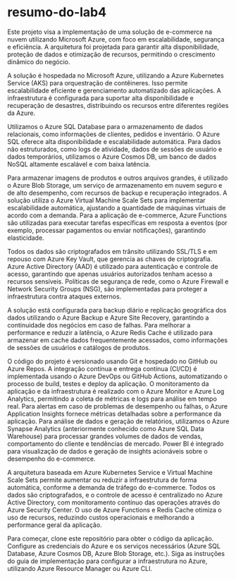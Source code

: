 # resumo-do-lab4

Este projeto visa a implementação de uma solução de e-commerce na nuvem utilizando Microsoft Azure, com foco em escalabilidade, segurança e eficiência. A arquitetura foi projetada para garantir alta disponibilidade, proteção de dados e otimização de recursos, permitindo o crescimento dinâmico do negócio.

A solução é hospedada no Microsoft Azure, utilizando a Azure Kubernetes Service (AKS) para orquestração de contêineres. Isso permite escalabilidade eficiente e gerenciamento automatizado das aplicações. A infraestrutura é configurada para suportar alta disponibilidade e recuperação de desastres, distribuindo os recursos entre diferentes regiões da Azure.

Utilizamos o Azure SQL Database para o armazenamento de dados relacionais, como informações de clientes, pedidos e inventário. O Azure SQL oferece alta disponibilidade e escalabilidade automática. Para dados não estruturados, como logs de atividade, dados de sessões de usuário e dados temporários, utilizamos o Azure Cosmos DB, um banco de dados NoSQL altamente escalável e com baixa latência.

Para armazenar imagens de produtos e outros arquivos grandes, é utilizado o Azure Blob Storage, um serviço de armazenamento em nuvem seguro e de alto desempenho, com recursos de backup e recuperação integrados. A solução utiliza o Azure Virtual Machine Scale Sets para implementar escalabilidade automática, ajustando a quantidade de máquinas virtuais de acordo com a demanda. Para a aplicação de e-commerce, Azure Functions são utilizadas para executar tarefas específicas em resposta a eventos (por exemplo, processar pagamentos ou enviar notificações), garantindo elasticidade.

Todos os dados são criptografados em trânsito utilizando SSL/TLS e em repouso com Azure Key Vault, que gerencia as chaves de criptografia. Azure Active Directory (AAD) é utilizado para autenticação e controle de acesso, garantindo que apenas usuários autorizados tenham acesso a recursos sensíveis. Políticas de segurança de rede, como o Azure Firewall e Network Security Groups (NSG), são implementadas para proteger a infraestrutura contra ataques externos.

A solução está configurada para backup diário e replicação geográfica dos dados utilizando o Azure Backup e Azure Site Recovery, garantindo a continuidade dos negócios em caso de falhas. Para melhorar a performance e reduzir a latência, o Azure Redis Cache é utilizado para armazenar em cache dados frequentemente acessados, como informações de sessões de usuários e catálogos de produtos.

O código do projeto é versionado usando Git e hospedado no GitHub ou Azure Repos. A integração contínua e entrega contínua (CI/CD) é implementada usando o Azure DevOps ou GitHub Actions, automatizando o processo de build, testes e deploy da aplicação. O monitoramento da aplicação e da infraestrutura é realizado com o Azure Monitor e Azure Log Analytics, permitindo a coleta de métricas e logs para análise em tempo real. Para alertas em caso de problemas de desempenho ou falhas, o Azure Application Insights fornece métricas detalhadas sobre a performance da aplicação. Para análise de dados e geração de relatórios, utilizamos o Azure Synapse Analytics (anteriormente conhecido como Azure SQL Data Warehouse) para processar grandes volumes de dados de vendas, comportamento do cliente e tendências de mercado. Power BI é integrado para visualização de dados e geração de insights acionáveis sobre o desempenho do e-commerce.

A arquitetura baseada em Azure Kubernetes Service e Virtual Machine Scale Sets permite aumentar ou reduzir a infraestrutura de forma automática, conforme a demanda de tráfego do e-commerce. Todos os dados são criptografados, e o controle de acesso é centralizado no Azure Active Directory, com monitoramento contínuo das operações através do Azure Security Center. O uso de Azure Functions e Redis Cache otimiza o uso de recursos, reduzindo custos operacionais e melhorando a performance geral da aplicação.

Para começar, clone este repositório para obter o código da aplicação. Configure as credenciais do Azure e os serviços necessários (Azure SQL Database, Azure Cosmos DB, Azure Blob Storage, etc.). Siga as instruções do guia de implementação para configurar a infraestrutura no Azure, utilizando Azure Resource Manager ou Azure CLI.
